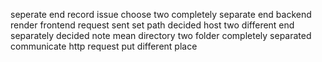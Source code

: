 seperate end record issue choose two completely separate end backend render frontend request sent set path decided host two different end separately decided note mean directory two folder completely separated communicate http request put different place